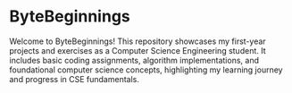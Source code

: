 # ByteBeginnings
Welcome to ByteBeginnings! This repository showcases my first-year projects and exercises as a Computer Science Engineering student. It includes basic coding assignments, algorithm implementations, and foundational computer science concepts, highlighting my learning journey and progress in CSE fundamentals.
